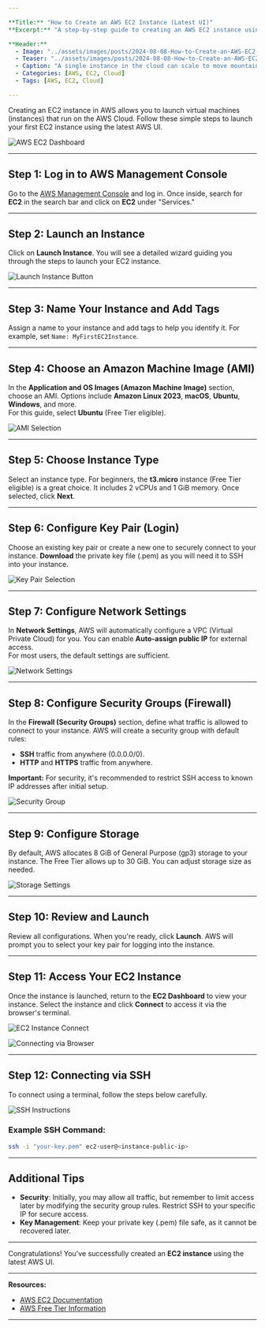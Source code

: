 ```yaml
---

**Title:** "How to Create an AWS EC2 Instance (Latest UI)"  
**Excerpt:** "A step-by-step guide to creating an AWS EC2 instance using the latest AWS user interface."  

**Header:**  
  - Image: "../assets/images/posts/2024-08-08-How-to-Create-an-AWS-EC2-Instance/cover.jpg"  
  - Teaser: "../assets/images/posts/2024-08-08-How-to-Create-an-AWS-EC2-Instance/cover.jpg"  
  - Caption: "A single instance in the cloud can scale to move mountains. — Abdul Rahman"  
  - Categories: [AWS, EC2, Cloud]  
  - Tags: [AWS, EC2, Cloud]

---
```


Creating an EC2 instance in AWS allows you to launch virtual machines (instances) that run on the AWS Cloud. Follow these simple steps to launch your first EC2 instance using the latest AWS UI.

![AWS EC2 Dashboard](../assets/images/posts/2024-08-08-How-to-Create-an-AWS-EC2-Instance/1.jpg)

---

## Step 1: Log in to AWS Management Console

Go to the [AWS Management Console](https://aws.amazon.com/console/) and log in. Once inside, search for **EC2** in the search bar and click on **EC2** under "Services."

---

## Step 2: Launch an Instance

Click on **Launch Instance**. You will see a detailed wizard guiding you through the steps to launch your EC2 instance.

![Launch Instance Button](../assets/images/posts/2024-08-08-How-to-Create-an-AWS-EC2-Instance/2.jpg)

---

## Step 3: Name Your Instance and Add Tags

Assign a name to your instance and add tags to help you identify it. For example, set `Name: MyFirstEC2Instance`.

---

## Step 4: Choose an Amazon Machine Image (AMI)

In the **Application and OS Images (Amazon Machine Image)** section, choose an AMI. Options include **Amazon Linux 2023**, **macOS**, **Ubuntu**, **Windows**, and more.  
For this guide, select **Ubuntu** (Free Tier eligible).

![AMI Selection](../assets/images/posts/2024-08-08-How-to-Create-an-AWS-EC2-Instance/3.jpg)

---

## Step 5: Choose Instance Type

Select an instance type. For beginners, the **t3.micro** instance (Free Tier eligible) is a great choice. It includes 2 vCPUs and 1 GiB memory. Once selected, click **Next**.

---

## Step 6: Configure Key Pair (Login)

Choose an existing key pair or create a new one to securely connect to your instance. **Download** the private key file (.pem) as you will need it to SSH into your instance.

![Key Pair Selection](../assets/images/posts/2024-08-08-How-to-Create-an-AWS-EC2-Instance/4.jpg)

---

## Step 7: Configure Network Settings

In **Network Settings**, AWS will automatically configure a VPC (Virtual Private Cloud) for you. You can enable **Auto-assign public IP** for external access.  
For most users, the default settings are sufficient.

![Network Settings](../assets/images/posts/2024-08-08-How-to-Create-an-AWS-EC2-Instance/5.jpg)

---

## Step 8: Configure Security Groups (Firewall)

In the **Firewall (Security Groups)** section, define what traffic is allowed to connect to your instance. AWS will create a security group with default rules:

- **SSH** traffic from anywhere (0.0.0.0/0).
- **HTTP** and **HTTPS** traffic from anywhere.

**Important:** For security, it's recommended to restrict SSH access to known IP addresses after initial setup.

![Security Group](../assets/images/posts/2024-08-08-How-to-Create-an-AWS-EC2-Instance/6.jpg)

---

## Step 9: Configure Storage

By default, AWS allocates 8 GiB of General Purpose (gp3) storage to your instance. The Free Tier allows up to 30 GiB. You can adjust storage size as needed.

![Storage Settings](../assets/images/posts/2024-08-08-How-to-Create-an-AWS-EC2-Instance/7.jpg)

---

## Step 10: Review and Launch

Review all configurations. When you're ready, click **Launch**. AWS will prompt you to select your key pair for logging into the instance.

---

## Step 11: Access Your EC2 Instance

Once the instance is launched, return to the **EC2 Dashboard** to view your instance. Select the instance and click **Connect** to access it via the browser's terminal.

![EC2 Instance Connect](../assets/images/posts/2024-08-08-How-to-Create-an-AWS-EC2-Instance/8.jpg)

![Connecting via Browser](../assets/images/posts/2024-08-08-How-to-Create-an-AWS-EC2-Instance/9.jpg)

---

## Step 12: Connecting via SSH

To connect using a terminal, follow the steps below carefully.

![SSH Instructions](../assets/images/posts/2024-08-08-How-to-Create-an-AWS-EC2-Instance/10.jpg)

### Example SSH Command:

```bash
ssh -i "your-key.pem" ec2-user@<instance-public-ip>
```

---

## Additional Tips

- **Security**: Initially, you may allow all traffic, but remember to limit access later by modifying the security group rules. Restrict SSH to your specific IP for secure access.
- **Key Management**: Keep your private key (.pem) file safe, as it cannot be recovered later.

---

Congratulations! You've successfully created an **EC2 instance** using the latest AWS UI.

---

**Resources:**

- [AWS EC2 Documentation](https://docs.aws.amazon.com/ec2/)  
- [AWS Free Tier Information](https://aws.amazon.com/free/)

---

 
